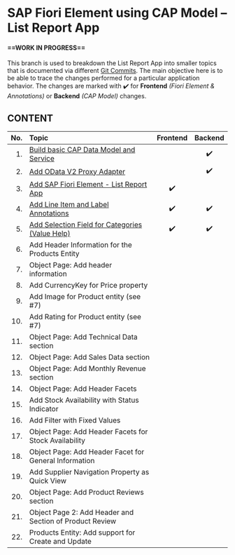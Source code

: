 # SAP Fiori Element using CAP Model – List Report App

#### ==WORK IN PROGRESS==

This branch is used to breakdown the List Report App into smaller topics that is documented via different [Git Commits][commits]. The main objective here is to be able to trace the changes performed for a particular application behavior. The changes are marked with ✔️ for **Frontend** _(Fiori Element & Annotations)_ or **Backend** _(CAP Model)_ changes.

## CONTENT

| No. | Topic | Frontend | Backend |
| ---:|:----- |:--------:|:-------:|
| 1.  | [Build basic CAP Data Model and Service][commit-1] |   | ✔️ |
| 2.  | [Add OData V2 Proxy Adapter][commit-2] |   | ✔️ |
| 3.  | [Add SAP Fiori Element - List Report App][commit-3] | ✔️ |   |
| 4.  | [Add Line Item and Label Annotations][commit-4] | ✔️ | ✔️ |
| 5.  | [Add Selection Field for Categories (Value Help)][commits] | ✔️ | ✔️ |
| 6.  | Add Header Information for the Products Entity |   |   |
| 7.  | Object Page: Add header information |   |   |
| 8.  | Add CurrencyKey for Price property |   |   |
| 9.  | Add Image for Product entity (see #7) |   |   |
| 10. | Add Rating for Product entity (see #7) |   |   |
| 11. | Object Page: Add Technical Data section |   |   |
| 12. | Object Page: Add Sales Data section |   |   |
| 13. | Object Page: Add Monthly Revenue section |   |   |
| 14. | Object Page: Add Header Facets |   |   |
| 15. | Add Stock Availability with Status Indicator |   |   |
| 16. | Add Filter with Fixed Values |   |   |
| 17. | Object Page: Add Header Facets for Stock Availability |   |   |
| 18. | Object Page: Add Header Facet for General Information  |   |   |
| 19. | Add Supplier Navigation Property as Quick View |   |   |
| 20. | Object Page: Add Product Reviews section |   |   |
| 21. | Object Page 2: Add Header and Section of Product Review |   |   |
| 22. | Products Entity: Add support for Create and Update |   |   |

[commits]: ../../commits/demo-list-report
[commit-1]: ../../commit/0baeed6310c132f0765c38288003471153eb205e
[commit-2]: ../../commit/e1e066b31adb313bccf2a9e932b30217cf026556
[commit-3]: ../../commit/b633d7e9177e41710894182d6c6d212d64b31df7
[commit-4]: ../../commit/4b96d0beaa1775e71a63afc41269957233c60ac4